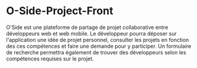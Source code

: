# O-Side-Project-Front

O'Side est une plateforme de partage de projet collaborative entre développeurs web et web mobile. Le développeur pourra déposer sur l'application une idée de projet personnel, consulter les projets en fonction des ces compétences et faire une demande pour y participer.
Un formulaire de recherche permettra également de trouver des développeurs selon les compétences requises sur le projet.

